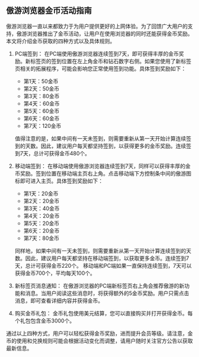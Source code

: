 ## 傲游浏览器金币活动指南

傲游浏览器一直以来都致力于为用户提供更好的上网体验。为了回馈广大用户的支持，傲游浏览器推出了金币活动，让用户在使用浏览器的同时还能获得金币奖励。本文将介绍金币获取的四种方式以及具体规则。

1. PC端签到：
   在PC端使用傲游浏览器连续签到7天，即可获得丰厚的金币奖励。新标签页的签到位置在左上角金币和钻石数字右侧。如果您使用了新标签页相关的拓展程序，可能会影响您正常使用签到功能。具体签到奖励如下：
   - 第1天：50金币
   - 第2天：50金币
   - 第3天：80金币
   - 第4天：60金币
   - 第5天：60金币
   - 第6天：60金币
   - 第7天：120金币

   值得注意的是，如果中间有一天未签到，则需要重新从第一天开始计算连续签到的天数。因此，建议用户每天都坚持签到，以获得更多的金币奖励。连续签到7天，总计可获得金币480个。

2. 移动端签到：
   在移动端使用傲游浏览器连续签到7天，同样可以获得丰厚的金币奖励。签到位置在移动端主页右上角。点击移动端下方控制条中间的傲游图标即可进入主页。具体签到奖励如下：
   - 第1天：20金币
   - 第2天：20金币
   - 第3天：40金币
   - 第4天：20金币
   - 第5天：20金币
   - 第6天：20金币
   - 第7天：80金币

   同样地，如果中间有一天未签到，则需要重新从第一天开始计算连续签到的天数。因此，建议用户每天都坚持在移动端签到，以获取更多金币。连续签到7天，总计可获得金币220个。
   移动端和PC端如果一直保持连续签到，7天可以获得金币700个，平均每天100个。

3. 新标签页消息通知：
   在傲游浏览器的PC端新标签页右上角会推荐傲游的新功能和消息。当用户阅读这些消息时，将获得额外的5金币奖励。用户只需点击消息，即可查看详细内容并获得金币。

4. 购买金币礼包：
   金币礼包使用美元结算，您可以直接购买并打开获得金币。每个礼包包含金币3000个。

通过以上四种方式，用户可以轻松获得金币奖励，进而提升会员等级。请注意，金币的使用和兑换规则可能会根据活动变化而调整，请用户随时关注官方公告以获取最新信息。
